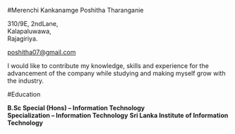 
#Merenchi Kankanamge Poshitha Tharanganie

310/9E, 2ndLane,                                                                                                             
Kalapaluwawa,                                                                                                    
Rajagiriya. 

poshitha07@gmail.com 

I would like to contribute my knowledge, skills and experience for the advancement of the company while studying and making myself grow with the industry. 

#Education

**B.Sc Special (Hons) – Information Technology**       
**Specialization – Information Technology**
**Sri Lanka Institute of Information Technology**


